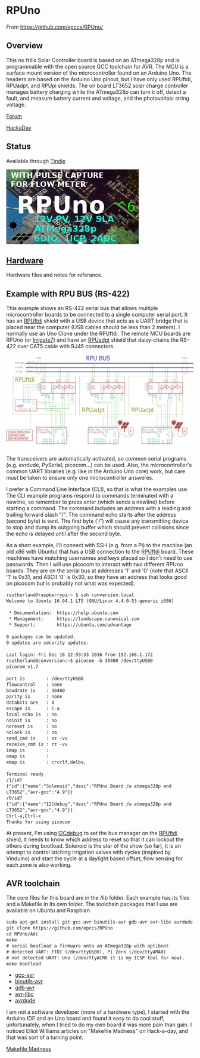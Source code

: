 # RPUno 

From <https://github.com/epccs/RPUno/>

## Overview

This no frills Solar Controller board is based on an ATmega328p and is programmable with the open source GCC toolchain for AVR. The MCU is a surface mount version of the microcontroller found on an Arduino Uno. The headers are based on the Arduino Uno pinout, but I have only used RPUftdi, RPUadpt, and RPUpi shields. The on board LT3652 solar charge controller manages battery charging while the ATmega328p can turn it off, detect a fault, and measure battery current and voltage, and the photovoltaic string voltage.

[Forum](http://rpubus.org/bb/viewforum.php?f=6)

[HackaDay](https://hackaday.io/project/12784-rpuno)

## Status

Available through [Tindie](https://www.tindie.com/products/ron-sutherland/rpuno-a-solar-powered-atmega328p-board/)

![Status](./Hardware/status_icon.png "Status")

## [Hardware](./Hardware)

Hardware files and notes for referance.

## Example with RPU BUS (RS-422)

This example shows an RS-422 serial bus that allows multiple microcontroller boards to be connected to a single computer serial port. It has an [RPUftdi] shield with a USB device that acts as a UART bridge that is placed near the computer (USB cables should be less than 2 meters). I normally use an Uno Clone under the RPUftdi. The remote MCU boards are RPUno (or [Irrigate7]) and have an [RPUadpt] shield that daisy-chains the RS-422 over CAT5 cable with RJ45 connectors. 

[RPUftdi]: https://github.com/epccs/RPUftdi
[RPUadpt]: https://github.com/epccs/RPUadpt
[Irrigate7]: https://github.com/epccs/Irrigate7

![MultiDrop](./Hardware/Documents/MultiDrop.png "RPUno MultiDrop")

The transceivers are automatically activated, so common serial programs (e.g. avrdude, PySerial, picocom...) can be used. Also, the microcontroller's common UART libraries (e.g. like in the Arduino Uno core) work, but care must be taken to ensure only one microcontroller answeres.

I prefer a Command Line Interface (CLI), so that is what the examples use. The CLI example programs respond to commands terminated with a newline, so remember to press enter (which sends a newline) before starting a command. The command includes an address with a leading and trailing forward slash "/". The command echo starts after the address (second byte) is sent. The first byte ('/') will cause any transmitting device to stop and dump its outgoing buffer which should prevent collisions since the echo is delayed until after the second byte. 

As a short example, I'll connect with SSH (e.g. from a Pi) to the machine (an old x86 with Ubuntu) that has a USB connection to the [RPUftdi] board. These machines have matching usernames and keys placed so I don't need to use passwords. Then I will use picocom to interact with two different RPUno boards. They are on the serial bus at addresses '1' and '0' (note that ASCII '1' is 0x31, and ASCII '0' is 0x30, so they have an address that looks good on picocom but is probably not what was expected).  

```
rsutherland@raspberrypi:~ $ ssh conversion.local
Welcome to Ubuntu 16.04.1 LTS (GNU/Linux 4.4.0-53-generic i686)

 * Documentation:  https://help.ubuntu.com
 * Management:     https://landscape.canonical.com
 * Support:        https://ubuntu.com/advantage

0 packages can be updated.
0 updates are security updates.

Last login: Fri Dec 16 12:59:33 2016 from 192.168.1.172
rsutherland@conversion:~$ picocom -b 38400 /dev/ttyUSB0
picocom v1.7

port is        : /dev/ttyUSB0
flowcontrol    : none
baudrate is    : 38400
parity is      : none
databits are   : 8
escape is      : C-a
local echo is  : no
noinit is      : no
noreset is     : no
nolock is      : no
send_cmd is    : sz -vv
receive_cmd is : rz -vv
imap is        :
omap is        :
emap is        : crcrlf,delbs,

Terminal ready
/1/id?
{"id":{"name":"Solenoid","desc":"RPUno Board /w atmega328p and LT3652","avr-gcc":"4.9"}}
/0/id?
{"id":{"name":"I2Cdebug","desc":"RPUno Board /w atmega328p and LT3652","avr-gcc":"4.9"}}
Ctrl-a,Ctrl-x 
Thanks for using picocom
```

At present, I'm using [I2Cdebug] to set the bus manager on the [RPUftdi] shield, it needs to know which address to reset so that it can lockout the others during bootload. Solenoid is the star of the show (so far), it is an attempt to control latching irrigation valves with cycles (inspired by Vinduino) and start the cycle at a daylight based offset, flow sensing for each zone is also working.

[I2Cdebug]: ./i2c-debug

## AVR toolchain

The core files for this board are in the /lib folder. Each example has its files and a Makefile in its own folder. The toolchain packages that I use are available on Ubuntu and Raspbian. 

```
sudo apt-get install git gcc-avr binutils-avr gdb-avr avr-libc avrdude
git clone https://github.com/epccs/RPUno
cd RPUno/Adc
make
# serial bootload a firmware onto an ATmega328p with optiboot 
# detected UART: FTDI (/dev/ttyUSB0), Pi Zero (/dev/ttyAMA0)
# not detected UART: Uno (/dev/ttyACM0 it is my ICSP tool for now).
make bootload
```

* [gcc-avr](http://packages.ubuntu.com/search?keywords=gcc-avr)
* [binutils-avr](http://packages.ubuntu.com/search?keywords=binutils-avr)
* [gdb-avr](http://packages.ubuntu.com/search?keywords=gdb-avr)
* [avr-libc](http://packages.ubuntu.com/search?keywords=avr-libc)
* [avrdude](http://packages.ubuntu.com/search?keywords=avrdude)

I am not a software developer (more of a hardware type), I started with the Arduino IDE and an Uno board and found it easy to do cool stuff, unfortunately, when I tried to do my own board it was more pain than gain. I noticed Elliot Williams articles on "Makefile Madness" on Hack-a-day, and that was sort of a turning point. 

[Makefile Madness](http://hackaday.com/2016/03/11/embed-with-elliot-march-makefile-madness/)


